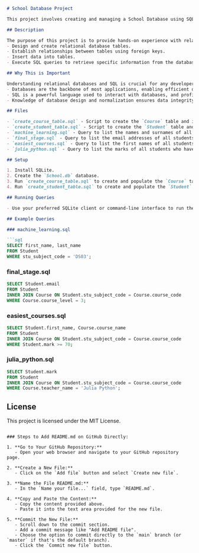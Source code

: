 
```markdown
# School Database Project

This project involves creating and managing a School Database using SQLite. The database consists of two main tables: `Course` and `Student`, where the `Student` table has a foreign key relationship with the `Course` table. This project demonstrates essential database operations such as table creation, data insertion, and performing complex queries using SQL.

## Description

The purpose of this project is to provide hands-on experience with relational database concepts and SQL queries. By working through this task, you will learn how to:
- Design and create relational database tables.
- Establish relationships between tables using foreign keys.
- Insert data into tables.
- Execute SQL queries to retrieve specific information from the database.

## Why This is Important

Understanding relational databases and SQL is crucial for any developer because:
- Databases are the backbone of most applications, enabling efficient data storage, retrieval, and management.
- SQL is a powerful language used to interact with databases, and proficiency in SQL is a highly valuable skill in the tech industry.
- Knowledge of database design and normalization ensures data integrity and minimizes redundancy, leading to efficient and reliable applications.

## Files

- `create_course_table.sql` - Script to create the `Course` table and insert initial data.
- `create_student_table.sql` - Script to create the `Student` table and insert initial data.
- `machine_learning.sql` - Query to list the names and surnames of all students doing the DS03 course.
- `final_stage.sql` - Query to list the email addresses of all students who are doing a level 3 course.
- `easiest_courses.sql` - Query to list the first names of all students that achieve a mark of 70 or above, along with the course name that they got a mark of 70 or above in.
- `julia_python.sql` - Query to list the marks of all students who have been taught by Julia Python.

## Setup

1. Install SQLite.
2. Create the `School.db` database.
3. Run `create_course_table.sql` to create and populate the `Course` table.
4. Run `create_student_table.sql` to create and populate the `Student` table.

## Running Queries

- Use your preferred SQLite client or command-line interface to run the provided SQL query files.

## Example Queries

### machine_learning.sql

```sql
SELECT first_name, last_name
FROM Student
WHERE stu_subject_code = 'DS03';
```

### final_stage.sql

```sql
SELECT Student.email
FROM Student
INNER JOIN Course ON Student.stu_subject_code = Course.course_code
WHERE Course.course_level = 3;
```

### easiest_courses.sql

```sql
SELECT Student.first_name, Course.course_name
FROM Student
INNER JOIN Course ON Student.stu_subject_code = Course.course_code
WHERE Student.mark >= 70;
```

### julia_python.sql

```sql
SELECT Student.mark
FROM Student
INNER JOIN Course ON Student.stu_subject_code = Course.course_code
WHERE Course.teacher_name = 'Julia Python';
```

## License

This project is licensed under the MIT License.
```

### Steps to Add README.md on GitHub Directly:

1. **Go to Your GitHub Repository:**
   - Open your web browser and navigate to your GitHub repository page.

2. **Create a New File:**
   - Click on the `Add file` button and select `Create new file`.

3. **Name the File README.md:**
   - In the `Name your file...` field, type `README.md`.

4. **Copy and Paste the Content:**
   - Copy the content provided above.
   - Paste it into the text area provided for the new file.

5. **Commit the New File:**
   - Scroll down to the commit section.
   - Add a commit message like "Add README file".
   - Choose the option to commit directly to the `main` branch (or `master` if that's the default branch).
   - Click the `Commit new file` button.
